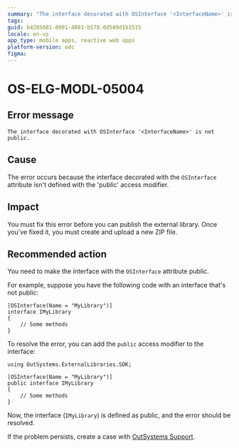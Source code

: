 ```yaml
---
summary: "The interface decorated with OSInterface '<InterfaceName>' is not public."
tags:
guid: b4205081-0901-4083-b578-0d589d1b1515
locale: en-us
app_type: mobile apps, reactive web apps
platform-version: odc
figma:
---
```


# OS-ELG-MODL-05004

## Error message

`The interface decorated with OSInterface '<InterfaceName>' is not public.`

## Cause

The error occurs because the interface decorated with the `OSInterface` attribute isn't defined with the 'public' access modifier.

## Impact

You must fix this error before you can publish the external library. Once you've fixed it, you must create and upload a new ZIP file.

## Recommended action

You need to make the interface with the `OSInterface` attribute public.

For example, suppose you have the following code with an interface that's not public:

    [OSInterface(Name = "MyLibrary")]
    interface IMyLibrary
    {
        // Some methods
    }

To resolve the error, you can add the `public` access modifier to the interface:

    using OutSystems.ExternalLibraries.SDK;

    [OSInterface(Name = "MyLibrary")]
    public interface IMyLibrary
    {
        // Some methods
    }

Now, the interface (`IMyLibrary`) is defined as public, and the error should be resolved.

If the problem persists, create a case with [OutSystems Support](https://www.outsystems.com/support/portal/open-support-case?ErrorCode=OS-ELG-MODL-05004).
